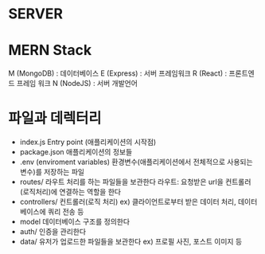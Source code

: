 # SERVER

# MERN Stack
M (MongoDB) : 데이터베이스
E (Express) : 서버 프레임워크
R (React) : 프론트엔드 프레임 워크
N (NodeJS) : 서버 개발언어

# 파일과 데렉터리
- index.js
Entry point (애플리케이션의 시작점)
- package.json
애플리케이션의 정보들
- .env (enviroment variables)
환경변수(애플리케이션에서 전체적으로 사용되는 변수)를 저장하는 파일
- routes/
라우트 처리를 하는 파일들을 보관한다
라우트: 요청받은 url을 컨트롤러(로직처리)에 연결하는 역할을 한다
- controllers/
컨트롤러(로직 처리)
ex) 클라이언트로부터 받은 데이터 처리, 데이터베이스에 쿼리 전송 등
- model
데이터베이스 구조를 정의한다
- auth/
인증을 관리한다
- data/
유저가 업로드한 파일들을 보관한다
ex) 프로필 사진, 포스트 이미지 등
